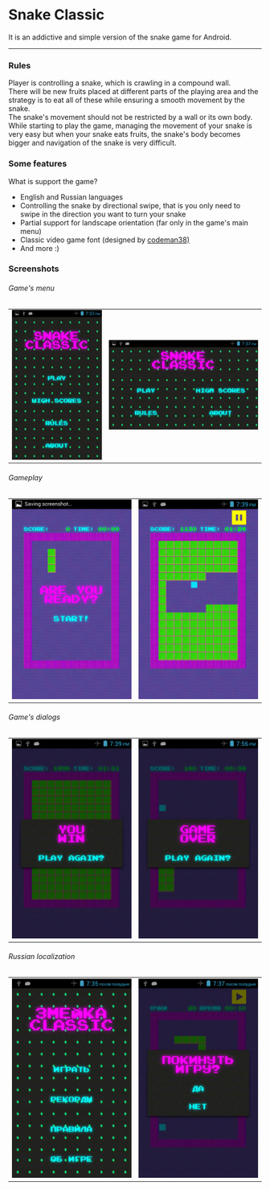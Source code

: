 <h1>Snake Classic</h1>
<p>It is an addictive and simple version of the snake game for Android.</p>
<hr />
<h3>Rules</h3>
<p>Player is controlling a snake, which is crawling in a compound wall.<br />There will be new fruits placed at different parts of the playing area and the strategy is to eat all of these while ensuring a smooth movement by the snake.<br />The snake's movement should not be restricted by a wall or its own body.<br />While starting to play the game, managing the movement of your snake is very easy but when your snake eats fruits, the snake's body becomes bigger and navigation of the snake is very difficult.</p>
<h3>Some features</h3>
<p>What is support the game?</p>
<ul>
  <li>English and Russian languages</li>
  <li>Controlling the snake by directional swipe, that is you only need to swipe in the direction you want to turn your snake</li>
  <li>Partial support for landscape orientation (far only in the game's main menu)</li>
  <li>Classic video game font (designed by <a href="http://zone38.net/">codeman38)</a></li>
  <li>And more :)</li>
</ul>
<h3>Screenshots</h3>
<h6>Game's menu</h6>
<table>
  <tr>
    <td><img src="screenshots/menu_0_en.png" alt="game's menu, portrait, English"></td>
    <td><img src="screenshots/menu_1_en.png" alt="game's menu, landscape, English"></td>
  </td>
</table>
<h6>Gameplay</h6>
<table>
  <tr>
    <td><img src="screenshots/game_0_en.png" alt="gameplay, start dialog, English"></td>
    <td><img src="screenshots/game_2_en.png" alt="gameplay, game stage, English"></td>
  </td>
</table>
<h6>Game's dialogs</h6>
<table>
  <tr>
    <td><img src="screenshots/dialog_0_en.png" alt="you win, dialog, English"></td>
    <td><img src="screenshots/dialog_1_en.png" alt="game over, dialog, English"></td>
  </td>
</table>
<h6>Russian localization</h6>
<table>
  <tr>
    <td><img src="screenshots/menu_0_ru.png" alt="game's menu, portrait, Russian"></td>
    <td><img src="screenshots/dialog_0_ru.png" alt="do you want to quit, dialog, Russian"></td>
  </td>
</table>